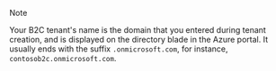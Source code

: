 > [!NOTE]
> Your B2C tenant's name is the domain that you entered during tenant creation, and is displayed on the directory blade in the Azure portal.  It usually ends with the suffix `.onmicrosoft.com`, for instance, `contosob2c.onmicrosoft.com`.
> 
> 

